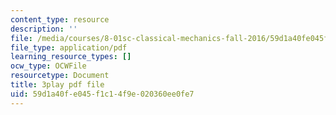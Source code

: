 ```yaml
---
content_type: resource
description: ''
file: /media/courses/8-01sc-classical-mechanics-fall-2016/59d1a40fe045f1c14f9e020360ee0fe7_flwYlUfw4WU.pdf
file_type: application/pdf
learning_resource_types: []
ocw_type: OCWFile
resourcetype: Document
title: 3play pdf file
uid: 59d1a40f-e045-f1c1-4f9e-020360ee0fe7
---
```

